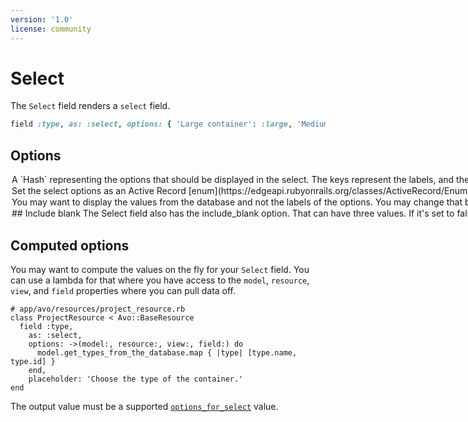 ```yaml
---
version: '1.0'
license: community
---
```


# Select

The `Select` field renders a `select` field.

```ruby
field :type, as: :select, options: { 'Large container': :large, 'Medium container': :medium, 'Tiny container': :tiny }, display_with_value: true, placeholder: 'Choose the type of the container.'
```

## Options

<Option name="`options`">
A `Hash` representing the options that should be displayed in the select. The keys represent the labels, and the values represent the value stored in the database.

The options get cast as `ActiveSupport::HashWithIndifferentAccess` objects if they are a `Hash`.

#### Default

`nil`

#### Possible values

`{ 'Large container': :large, 'Medium container': :medium, 'Tiny container': :tiny }` or any other `Hash`.
</Option>

<Option name="`enum`">
Set the select options as an Active Record [enum](https://edgeapi.rubyonrails.org/classes/ActiveRecord/Enum.html). You may use `options` or `enum`, not both.

```ruby{3,10}
# app/models/project.rb
class Project < ApplicationRecord
  enum type: { 'Large container': 'large', 'Medium container': 'medium', 'Tiny container': 'small' }
end

# app/avo/resources/project_resource.rb
class ProjectResource < Avo::BaseResource
  field :type,
    as: :select,
    enum: ::Project.types,
    display_with_value: true,
    placeholder: 'Choose the type of the container.'
end
```

#### Default

`nil`

#### Possible values

`Post::statuses` or any other `enum` stored on a model.
</Option>

<Option name="`display_value`">
You may want to display the values from the database and not the labels of the options. You may change that by setting `display_value` to `true`.

```ruby{5}
# app/avo/resources/project_resource.rb
class ProjectResource < Avo::BaseResource
  field :type,
    as: :select,
    display_with_value: true
end
```

<!-- @include: ./../common/default_boolean_false.md-->
</Option>

<Option name="`include_blank`">
## Include blank

The `Select` field also has the `include_blank` option. That can have three values.

If it's set to `false` (default), it will not show any blank option but only the options you configured.

If it's set to `true` and you have a `placeholder` value assigned, it will use that placeholder string as the first option.

If it's a string `include_blank: "No country"`, the `No country` string will appear as the first option in the `<select>` and will set the value empty or `nil` depending on your settings.

```ruby{5}
# app/avo/resources/project_resource.rb
class ProjectResource < Avo::BaseResource
  field :type,
    as: :select,
    include_blank: 'No type'
end
```

#### Default

`nil`

#### Possible values

`nil`, `true`, `false`, or a string to be used as the first option.
</Option>

## Computed options

You may want to compute the values on the fly for your `Select` field. You can use a lambda for that where you have access to the `model`, `resource`, `view`, and `field` properties where you can pull data off.

```ruby{5-7}
# app/avo/resources/project_resource.rb
class ProjectResource < Avo::BaseResource
  field :type,
    as: :select,
    options: ->(model:, resource:, view:, field:) do
      model.get_types_from_the_database.map { |type| [type.name, type.id] }
    end,
    placeholder: 'Choose the type of the container.'
end
```

The output value must be a supported [`options_for_select`](https://apidock.com/rails/ActionView/Helpers/FormOptionsHelper/options_for_select) value.
